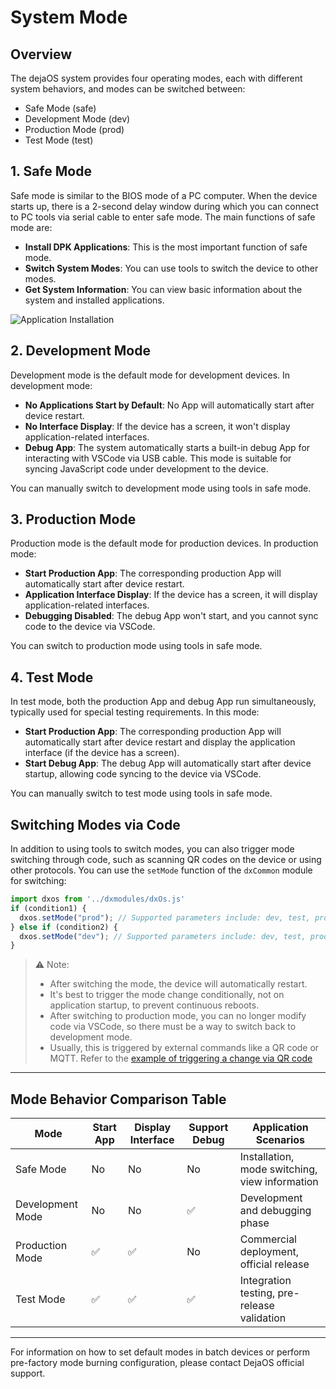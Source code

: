 # System Mode

## Overview

The dejaOS system provides four operating modes, each with different system behaviors, and modes can be switched between:

- Safe Mode (safe)
- Development Mode (dev)
- Production Mode (prod)
- Test Mode (test)

## 1. Safe Mode

Safe mode is similar to the BIOS mode of a PC computer. When the device starts up, there is a 2-second delay window during which you can connect to PC tools via serial cable to enter safe mode. The main functions of safe mode are:

- **Install DPK Applications**: This is the most important function of safe mode.
- **Switch System Modes**: You can use tools to switch the device to other modes.
- **Get System Information**: You can view basic information about the system and installed applications.

![Application Installation](/img/app_install2.png)

## 2. Development Mode

Development mode is the default mode for development devices. In development mode:

- **No Applications Start by Default**: No App will automatically start after device restart.
- **No Interface Display**: If the device has a screen, it won't display application-related interfaces.
- **Debug App**: The system automatically starts a built-in debug App for interacting with VSCode via USB cable. This mode is suitable for syncing JavaScript code under development to the device.

You can manually switch to development mode using tools in safe mode.

## 3. Production Mode

Production mode is the default mode for production devices. In production mode:

- **Start Production App**: The corresponding production App will automatically start after device restart.
- **Application Interface Display**: If the device has a screen, it will display application-related interfaces.
- **Debugging Disabled**: The debug App won't start, and you cannot sync code to the device via VSCode.

You can switch to production mode using tools in safe mode.

## 4. Test Mode

In test mode, both the production App and debug App run simultaneously, typically used for special testing requirements. In this mode:

- **Start Production App**: The corresponding production App will automatically start after device restart and display the application interface (if the device has a screen).
- **Start Debug App**: The debug App will automatically start after device startup, allowing code syncing to the device via VSCode.

You can manually switch to test mode using tools in safe mode.

## Switching Modes via Code

In addition to using tools to switch modes, you can also trigger mode switching through code, such as scanning QR codes on the device or using other protocols. You can use the `setMode` function of the `dxCommon` module for switching:

```javascript
import dxos from '../dxmodules/dxOs.js'
if (condition1) {
  dxos.setMode("prod"); // Supported parameters include: dev, test, prod
} else if (condition2) {
  dxos.setMode("dev"); // Supported parameters include: dev, test, prod
}
```

> ⚠️ Note:
>
> - After switching the mode, the device will automatically restart.
> - It's best to trigger the mode change conditionally, not on application startup, to prevent continuous reboots.
> - After switching to production mode, you can no longer modify code via VSCode, so there must be a way to switch back to development mode.
> - Usually, this is triggered by external commands like a QR code or MQTT. Refer to the [example of triggering a change via QR code](https://github.com/DejaOS/DejaOS/tree/main/demos/dw200_v20/dw200_switch_mode)

---

## Mode Behavior Comparison Table

| Mode             | Start App | Display Interface | Support Debug | Application Scenarios                          |
| ---------------- | --------- | ----------------- | ------------- | ---------------------------------------------- |
| Safe Mode        | No        | No                | No            | Installation, mode switching, view information |
| Development Mode | No        | No                | ✅            | Development and debugging phase                |
| Production Mode  | ✅        | ✅                | No            | Commercial deployment, official release        |
| Test Mode        | ✅        | ✅                | ✅            | Integration testing, pre-release validation    |

---

For information on how to set default modes in batch devices or perform pre-factory mode burning configuration, please contact DejaOS official support.
